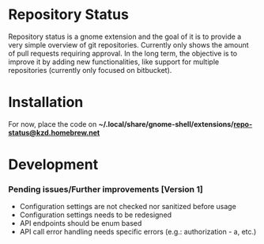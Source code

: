 # Repository Status

Repository status is a gnome extension and the goal of it is to provide a very simple overview of git repositories. 
Currently only shows the amount of pull requests requiring approval. 
In the long term, the objective is to improve it by adding new functionalities, like support for multiple repositories (currently only focused on bitbucket). 

# Installation

For now, place the code on **~/.local/share/gnome-shell/extensions/repo-status@kzd.homebrew.net**

# Development

### Pending issues/Further improvements [Version 1]

- Configuration settings are not checked nor sanitized before usage
- Configuration settings needs to be redesigned
- API endpoints should be enum based
- API call error handling needs specific errors (e.g.: authorization - a, etc.)
